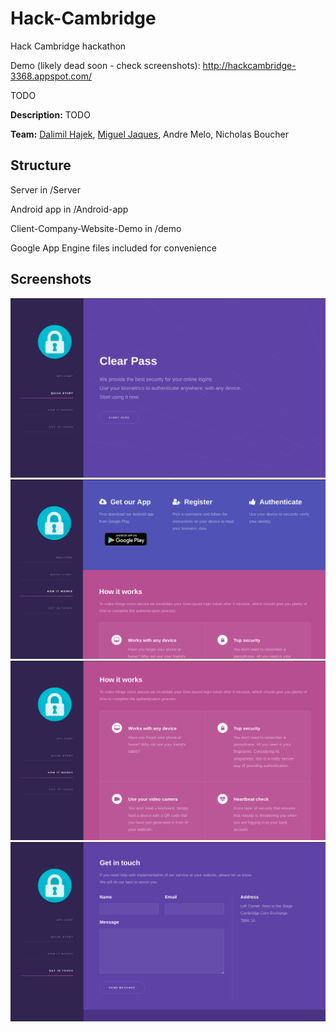 # Hack-Cambridge
Hack Cambridge hackathon

Demo (likely dead soon - check screenshots): http://hackcambridge-3368.appspot.com/

TODO 

**Description:**  TODO

**Team:** [Dalimil Hajek](https://github.com/dalimil), [Miguel Jaques](https://github.com/seuqaj114), Andre Melo, Nicholas Boucher

## Structure

Server in /Server

Android app in /Android-app

Client-Company-Website-Demo in /demo

Google App Engine files included for convenience

## Screenshots

![01](https://github.com/Dalimil/Hack-Cambridge/blob/master/Screenshots/Screenshot1.png)
![02](https://github.com/Dalimil/Hack-Cambridge/blob/master/Screenshots/Screenshot2.png)
![03](https://github.com/Dalimil/Hack-Cambridge/blob/master/Screenshots/Screenshot3.png)
![04](https://github.com/Dalimil/Hack-Cambridge/blob/master/Screenshots/Screenshot4.png)
